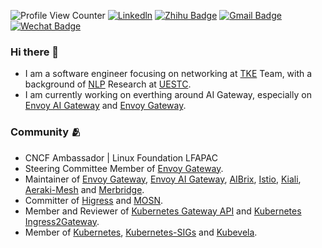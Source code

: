 ![Profile View Counter](https://komarev.com/ghpvc/?username=Xunzhuo)
[![Linkedln](https://img.shields.io/badge/LinkedIn-0077B5?style=flat-square&logo=linkedin&logoColor=white)](https://www.linkedin.com/in/bitliu/)
[![Zhihu Badge](https://img.shields.io/badge/-@XunzhuoTalk-1ca0f1?style=flat-square&labelColor=1ca0f1&logo=Zhihu&logoColor=white&link=https://zhihu.com/people/liuxunzhuo/)](https://zhihu.com/people/liuxunzhuo/)
[![Gmail Badge](https://img.shields.io/badge/-Gmail-c14438?style=flat-square&logo=Gmail&logoColor=white&link=mailto:mixdeers@gmail.com)](mailto:mixdeers@gmail.com)
[![Wechat Badge](https://img.shields.io/badge/微信公众号-刘训灼-green?style=flat-square&labelColor=green&logo=Wechat&logoColor=white&link=https://mp.weixin.qq.com/s?__biz=MzU2MzMzODExOA==&mid=2247484146&idx=1&sn=99ef4a2f03ca4068e79ace5fe129d16b&chksm=fc5a8c1bcb2d050d531a6c7c8d6757a53819a3ec04f985c624bed9177e5760e26c9aa74da8bb&cur_album_id=2855959792924884992&scene=189#wechat_redirect)](https://mp.weixin.qq.com/s/2S3cvCHsL3dEii4YQuEUYw)

### Hi there 👋

+ I am a software engineer focusing on networking at [TKE](https://www.tencentcloud.com/products/tke) Team, with a background of [NLP](https://en.wikipedia.org/wiki/Natural_language_processing) Research at [UESTC](https://en.wikipedia.org/wiki/University_of_Electronic_Science_and_Technology_of_China).
+ I am currently working on everthing around AI Gateway, especially on [Envoy AI Gateway](https://github.com/envoyproxy/ai-gateway) and [Envoy Gateway](https://github.com/envoyproxy/gateway).

### Community 🫂

+ CNCF Ambassador | Linux Foundation LFAPAC
+ Steering Committee Member of [Envoy Gateway](https://github.com/envoyproxy/gateway).
+ Maintainer of [Envoy Gateway](https://github.com/envoyproxy/gateway), [Envoy AI Gateway](https://github.com/envoyproxy/ai-gateway), [AIBrix](https://github.com/vllm-project/aibrix), [Istio](https://github.com/istio), [Kiali](https://github.com/kiali), [Aeraki-Mesh](https://github.com/aeraki-mesh) and [Merbridge](https://github.com/merbridge).
+ Committer of [Higress](https://github.com/higress-group) and [MOSN](https://github.com/mosn).
+ Member and Reviewer of [Kubernetes Gateway API](https://github.com/kubernetes-sigs/gateway-api) and [Kubernetes Ingress2Gateway](https://github.com/kubernetes-sigs/ingress2gateway).
+ Member of [Kubernetes](https://github.com/kubernetes), [Kubernetes-SIGs](https://github.com/kubernetes-sigs) and [Kubevela](https://github.com/kubevela).

